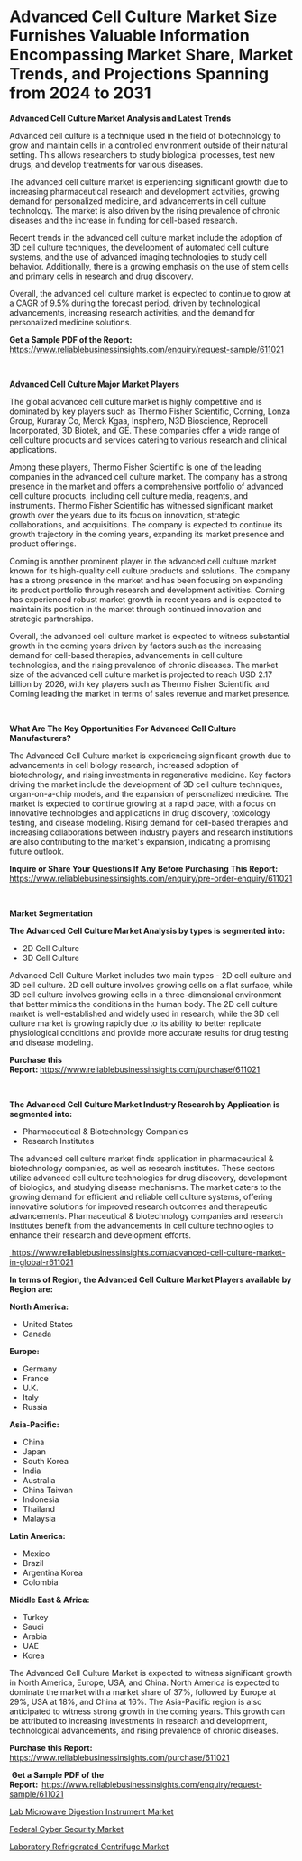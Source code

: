 <p><h1>Advanced Cell Culture Market Size Furnishes Valuable Information Encompassing Market Share, Market Trends, and Projections Spanning from 2024 to 2031</h1></p><p><strong>Advanced Cell Culture Market Analysis and Latest Trends</strong></p>
<p><p>Advanced cell culture is a technique used in the field of biotechnology to grow and maintain cells in a controlled environment outside of their natural setting. This allows researchers to study biological processes, test new drugs, and develop treatments for various diseases.</p><p>The advanced cell culture market is experiencing significant growth due to increasing pharmaceutical research and development activities, growing demand for personalized medicine, and advancements in cell culture technology. The market is also driven by the rising prevalence of chronic diseases and the increase in funding for cell-based research.</p><p>Recent trends in the advanced cell culture market include the adoption of 3D cell culture techniques, the development of automated cell culture systems, and the use of advanced imaging technologies to study cell behavior. Additionally, there is a growing emphasis on the use of stem cells and primary cells in research and drug discovery.</p><p>Overall, the advanced cell culture market is expected to continue to grow at a CAGR of 9.5% during the forecast period, driven by technological advancements, increasing research activities, and the demand for personalized medicine solutions.</p></p>
<p><strong>Get a Sample PDF of the Report:&nbsp;</strong> <a href="https://www.reliablebusinessinsights.com/enquiry/request-sample/611021">https://www.reliablebusinessinsights.com/enquiry/request-sample/611021</a></p>
<p>&nbsp;</p>
<p><strong>Advanced Cell Culture Major Market Players</strong></p>
<p><p>The global advanced cell culture market is highly competitive and is dominated by key players such as Thermo Fisher Scientific, Corning, Lonza Group, Kuraray Co, Merck Kgaa, Insphero, N3D Bioscience, Reprocell Incorporated, 3D Biotek, and GE. These companies offer a wide range of cell culture products and services catering to various research and clinical applications.</p><p>Among these players, Thermo Fisher Scientific is one of the leading companies in the advanced cell culture market. The company has a strong presence in the market and offers a comprehensive portfolio of advanced cell culture products, including cell culture media, reagents, and instruments. Thermo Fisher Scientific has witnessed significant market growth over the years due to its focus on innovation, strategic collaborations, and acquisitions. The company is expected to continue its growth trajectory in the coming years, expanding its market presence and product offerings.</p><p>Corning is another prominent player in the advanced cell culture market known for its high-quality cell culture products and solutions. The company has a strong presence in the market and has been focusing on expanding its product portfolio through research and development activities. Corning has experienced robust market growth in recent years and is expected to maintain its position in the market through continued innovation and strategic partnerships.</p><p>Overall, the advanced cell culture market is expected to witness substantial growth in the coming years driven by factors such as the increasing demand for cell-based therapies, advancements in cell culture technologies, and the rising prevalence of chronic diseases. The market size of the advanced cell culture market is projected to reach USD 2.17 billion by 2026, with key players such as Thermo Fisher Scientific and Corning leading the market in terms of sales revenue and market presence.</p></p>
<p>&nbsp;</p>
<p><strong>What Are The Key Opportunities For Advanced Cell Culture Manufacturers?</strong></p>
<p><p>The Advanced Cell Culture market is experiencing significant growth due to advancements in cell biology research, increased adoption of biotechnology, and rising investments in regenerative medicine. Key factors driving the market include the development of 3D cell culture techniques, organ-on-a-chip models, and the expansion of personalized medicine. The market is expected to continue growing at a rapid pace, with a focus on innovative technologies and applications in drug discovery, toxicology testing, and disease modeling. Rising demand for cell-based therapies and increasing collaborations between industry players and research institutions are also contributing to the market's expansion, indicating a promising future outlook.</p></p>
<p><strong>Inquire or Share Your Questions If Any Before Purchasing This Report:</strong> <a href="https://www.reliablebusinessinsights.com/enquiry/pre-order-enquiry/611021">https://www.reliablebusinessinsights.com/enquiry/pre-order-enquiry/611021</a></p>
<p>&nbsp;</p>
<p><strong>Market Segmentation</strong></p>
<p><strong>The Advanced Cell Culture Market Analysis by types is segmented into:</strong></p>
<p><ul><li>2D Cell Culture</li><li>3D Cell Culture</li></ul></p>
<p><p>Advanced Cell Culture Market includes two main types - 2D cell culture and 3D cell culture. 2D cell culture involves growing cells on a flat surface, while 3D cell culture involves growing cells in a three-dimensional environment that better mimics the conditions in the human body. The 2D cell culture market is well-established and widely used in research, while the 3D cell culture market is growing rapidly due to its ability to better replicate physiological conditions and provide more accurate results for drug testing and disease modeling.</p></p>
<p><strong>Purchase this Report:&nbsp;</strong><a href="https://www.reliablebusinessinsights.com/purchase/611021">https://www.reliablebusinessinsights.com/purchase/611021</a></p>
<p>&nbsp;</p>
<p><strong>The Advanced Cell Culture Market Industry Research by Application is segmented into:</strong></p>
<p><ul><li>Pharmaceutical & Biotechnology Companies</li><li>Research Institutes</li></ul></p>
<p><p>The advanced cell culture market finds application in pharmaceutical & biotechnology companies, as well as research institutes. These sectors utilize advanced cell culture technologies for drug discovery, development of biologics, and studying disease mechanisms. The market caters to the growing demand for efficient and reliable cell culture systems, offering innovative solutions for improved research outcomes and therapeutic advancements. Pharmaceutical & biotechnology companies and research institutes benefit from the advancements in cell culture technologies to enhance their research and development efforts.</p></p>
<p><a href="https://www.reliablebusinessinsights.com/advanced-cell-culture-market-in-global-r611021">&nbsp;https://www.reliablebusinessinsights.com/advanced-cell-culture-market-in-global-r611021</a></p>
<p><strong>In terms of Region, the Advanced Cell Culture Market Players available by Region are:</strong></p>
<p>
    <p> <strong> North America: </strong>
        <ul>
            <li>United States</li>
            <li>Canada</li>
        </ul>
        </p> 
    <p> <strong> Europe: </strong>
        <ul>
            <li>Germany</li>
            <li>France</li>
            <li>U.K.</li>
            <li>Italy</li>
            <li>Russia</li>
        </ul>
        </p> 
    <p> <strong> Asia-Pacific: </strong>
        <ul>
            <li>China</li>
            <li>Japan</li>
            <li>South Korea</li>
            <li>India</li>
            <li>Australia</li>
            <li>China Taiwan</li>
            <li>Indonesia</li>
            <li>Thailand</li>
            <li>Malaysia</li>
        </ul>
        </p> 
    <p> <strong> Latin America: </strong>
        <ul>
            <li>Mexico</li>
            <li>Brazil</li>
            <li>Argentina Korea</li>
            <li>Colombia</li>
        </ul>
        </p> 
    <p> <strong> Middle East & Africa: </strong>
        <ul>
            <li>Turkey</li>
            <li>Saudi</li>
            <li>Arabia</li>
            <li>UAE</li>
            <li>Korea</li>
        </ul>
    </p>
    </p>
<p><p>The Advanced Cell Culture Market is expected to witness significant growth in North America, Europe, USA, and China. North America is expected to dominate the market with a market share of 37%, followed by Europe at 29%, USA at 18%, and China at 16%. The Asia-Pacific region is also anticipated to witness strong growth in the coming years. This growth can be attributed to increasing investments in research and development, technological advancements, and rising prevalence of chronic diseases.</p></p>
<p><strong>Purchase this Report: </strong><a href="https://www.reliablebusinessinsights.com/purchase/611021">https://www.reliablebusinessinsights.com/purchase/611021</a></p>
<p>&nbsp;<strong>Get a Sample PDF of the Report:&nbsp;&nbsp;</strong><a href="https://www.reliablebusinessinsights.com/enquiry/request-sample/611021">https://www.reliablebusinessinsights.com/enquiry/request-sample/611021</a></p>
<p><strong></strong></p>
<p><p><a href="https://github.com/nandosuryapratama/Market-Research-Report-List-1/blob/main/lab-microwave-digestion-instrument-market.md">Lab Microwave Digestion Instrument Market</a></p><p><a href="https://issuu.com/reportprime-2/docs/federal-cyber-security-market-size-2030.pptx">Federal Cyber Security Market</a></p><p><a href="https://github.com/rionkhanvai01/Market-Research-Report-List-1/blob/main/laboratory-refrigerated-centrifuge-market.md">Laboratory Refrigerated Centrifuge Market</a></p></p>